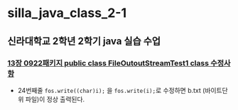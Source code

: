 # silla_java_class_2-1

## 신라대학교 2학년 2학기 java 실습 수업


### [13장 0922패키지 public class FileOutoutStreamTest1 class 수정사항](https://github.com/noah-wilson0/silla_java_class_2-1/blob/main/chap13/src/a0922/FileInputStreamTest1.java)
- 24번째줄 `fos.write((char)i);` 을 `fos.write(i);`로 수정하면 
 b.txt (바이트단위 파일)이 정상 출력된다.
